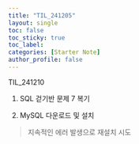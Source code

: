 ```yaml
---
title: "TIL_241205"
layout: single
toc: false
toc_sticky: true
toc_label: 
categories: [Starter Note]
author_profile: false
---
```


TIL_241210

1. SQL 걷기반 문제 7 복기

2. MySQL 다운로드 및 설치
> 지속적인 에러 발생으로 재설치 시도